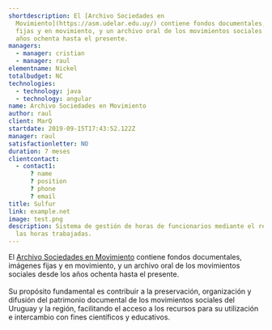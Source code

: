 ```yaml
---
shortdescription: El [Archivo Sociedades en
  Movimiento](https://asm.udelar.edu.uy/) contiene fondos documentales, imágenes
  fijas y en movimiento, y un archivo oral de los movimientos sociales desde los
  años ochenta hasta el presente.
managers:
  - manager: cristian
  - manager: raul
elementname: Nickel
totalbudget: NC
technologies:
  - technology: java
  - technology: angular
name: Archivo Sociedades en Movimiento
author: raul
client: MarQ
startdate: 2019-09-15T17:43:52.122Z
manager: raul
satisfactionletter: NO
duration: 7 meses
clientcontact:
  - contact1:
      ? name
      ? position
      ? phone
      ? email
title: Sulfur
link: example.net
image: test.png
description: Sistema de gestión de horas de funcionarios mediante el registro de
  las horas trabajadas.
---
```

El [Archivo Sociedades en Movimiento](https://asm.udelar.edu.uy/) contiene fondos documentales, imágenes fijas y en movimiento, y un archivo oral de los movimientos sociales desde los años ochenta hasta el presente.\
\
Su propósito fundamental es contribuir a la preservación, organización y difusión del patrimonio documental de los movimientos sociales del Uruguay y la región, facilitando el acceso a los recursos para su utilización e intercambio con fines científicos y educativos.